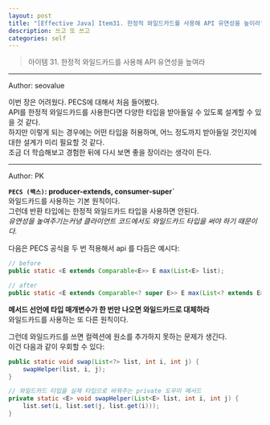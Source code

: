 ```yaml
---
layout: post
title: "[Effective Java] Item31. 한정적 와일드카드를 사용해 API 유연성을 높이라"
description: 쓰고 또 쓰고
categories: self
---
```


> 아이템 31. 한정적 와일드카드를 사용해 API 유연성을 높여라

-----

Author: seovalue

이번 장은 어려웠다. PECS에 대해서 처음 들어봤다.<br>
API를 한정적 와일드카드를 사용한다면 다양한 타입을 받아들일 수 있도록 설계할 수 있을 것 같다.<br>
하지만 이렇게 되는 경우에는 어떤 타입을 허용하며, 어느 정도까지 받아들일 것인지에 대한 설계가 미리 필요할 것 같다.<br>
조금 더 학습해보고 경험한 뒤에 다시 보면 좋을 장이라는 생각이 든다.<br>


-----

Author: PK

**`PECS (팩스)`: producer-extends, consumer-super`**<br>
와일드카드를 사용하는 기본 원칙이다.<br>
그런데 반환 타입에는 한정적 와일드카드 타입을 사용하면 안된다.<br>
*유연성을 높여주기는커녕 클라이언트 코드에서도 와일드카드 타입을 써야 하기 때문이다.*<br>

다음은 PECS 공식을 두 번 적용해서 api 를 다듬은 예시다:
```java
// before
public static <E extends Comparable<E>> E max(List<E> list);

// after
public static <E extends Comparable<? super E>> E max(List<? extends E> list);
```
**메서드 선언에 타입 매개변수가 한 번만 나오면 와일드카드로 대체하라**<br>
와일드카드를 사용하는 또 다른 원칙이다.<br>

그런데 와일드카드를 쓰면 컬렉션에 원소를 추가하지 못하는 문제가 생긴다.<br>
이건 다음과 같이 우회할 수 있다:
```java
public static void swap(List<?> list, int i, int j) {
    swapHelper(list, i, j);
}

// 와일드카드 타입을 실제 타입으로 바꿔주는 private 도우미 메서드
private static <E> void swapHelper(List<E> list, int i, int j) {
    list.set(i, list.set(j, list.get(i)));
}
```
